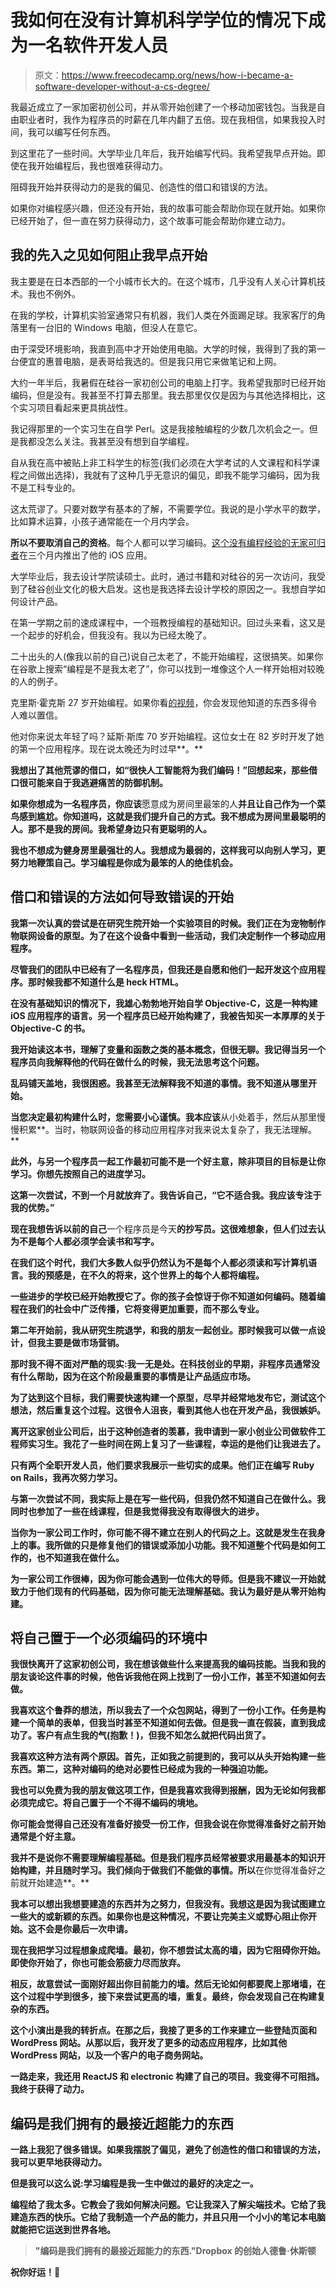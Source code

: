 # 我如何在没有计算机科学学位的情况下成为一名软件开发人员

> 原文：<https://www.freecodecamp.org/news/how-i-became-a-software-developer-without-a-cs-degree/>

我最近成立了一家加密初创公司，并从零开始创建了一个移动加密钱包。当我是自由职业者时，我作为程序员的时薪在几年内翻了五倍。现在我相信，如果我投入时间，我可以编写任何东西。

到这里花了一些时间。大学毕业几年后，我开始编写代码。我希望我早点开始。即使在我开始编程后，我也很难获得动力。

阻碍我开始并获得动力的是我的偏见、创造性的借口和错误的方法。

如果你对编程感兴趣，但还没有开始，我的故事可能会帮助你现在就开始。如果你已经开始了，但一直在努力获得动力，这个故事可能会帮助你建立动力。

## 我的先入之见如何阻止我早点开始

我主要是在日本西部的一个小城市长大的。在这个城市，几乎没有人关心计算机技术。我也不例外。

在我的学校，计算机实验室通常只有机器，我们人类在外面踢足球。我家客厅的角落里有一台旧的 Windows 电脑，但没人在意它。

由于深受环境影响，我直到高中才开始使用电脑。大学的时候，我得到了我的第一台便宜的惠普电脑，是表哥给我选的。但是我只用它来做笔记和上网。

大约一年半后，我暑假在硅谷一家初创公司的电脑上打字。我希望我那时已经开始编码，但是没有。我甚至不打算去那里。我去那里仅仅是因为与其他选择相比，这个实习项目看起来更具挑战性。

我记得那里的一个实习生在自学 Perl。这是我接触编程的少数几次机会之一。但是我都没怎么关注。我甚至没有想到自学编程。

自从我在高中被贴上非工科学生的标签(我们必须在大学考试的人文课程和科学课程之间做出选择)，我就有了这种几乎无意识的偏见，即我不能学习编码，因为我不是工科专业的。

这太荒谬了。只要对数学有基本的了解，不需要学位。我说的是小学水平的数学，比如算术运算，小孩子通常能在一个月内学会。

**所以不要取消自己的资格**。每个人都可以学习编码。[这个没有编程经验的无家可归者](https://www.businessinsider.com/homeless-coders-trees-for-cars-app-2013-12)在三个月内推出了他的 iOS 应用。

大学毕业后，我去设计学院读硕士。此时，通过书籍和对硅谷的另一次访问，我受到了硅谷创业文化的极大启发。这也是我选择去设计学校的原因之一。我想自学如何设计产品。

在第一学期之前的速成课程中，一个班教授编程的基础知识。回过头来看，这又是一个起步的好机会，但我没有。我以为已经太晚了。

二十出头的人(像我以前的自己)说自己太老了，不能开始编程，这很搞笑。如果你在谷歌上搜索“编程是不是我太老了”，你可以找到一堆像这个人一样开始相对较晚的人的例子。

克里斯·霍克斯 27 岁开始编程。如果你看[的视频](https://www.youtube.com/user/noobtoprofessional/videos)，你会发现他知道的东西多得令人难以置信。

他对你来说太年轻了吗？延斯·斯库 70 岁开始编程。这位女士在 82 岁时开发了她的第一个应用程序。现在说太晚还为时过早**。**

**我想出了其他荒谬的借口，如“很快人工智能将为我们编码！”回想起来，那些借口很可能来自于我逃避痛苦的防御机制。**

**如果你想成为一名程序员，你应该**愿意成为房间里最笨的人**并且让自己作为一个菜鸟感到尴尬。你知道吗，这就是我们提升自己的方式。我不想成为房间里最聪明的人。那不是我的房间。我希望身边只有更聪明的人。**

**我也不想成为健身房里最强壮的人。我想成为最弱的，这样我可以向别人学习，更努力地鞭策自己。学习编程是你成为最笨的人的绝佳机会。**

## **借口和错误的方法如何导致错误的开始**

**我第一次认真的尝试是在研究生院开始一个实验项目的时候。我们正在为宠物制作物联网设备的原型。为了在这个设备中看到一些活动，我们决定制作一个移动应用程序。**

**尽管我们的团队中已经有了一名程序员，但我还是自愿和他们一起开发这个应用程序。那时候我都不知道什么是 heck HTML。**

**在没有基础知识的情况下，我雄心勃勃地开始自学 Objective-C，这是一种构建 iOS 应用程序的语言。另一个程序员已经开始构建了，我被告知买一本厚厚的关于 Objective-C 的书。**

**我开始读这本书，理解了变量和函数之类的基本概念，但很无聊。我记得当另一个程序员向我解释他的代码在做什么的时候，我无法思考这个问题。**

**乱码铺天盖地，我很困惑。我甚至无法解释我不知道的事情。我不知道从哪里开始。**

**当您决定最初构建什么时，您需要小心谨慎。我本应该**从小处着手，然后从那里慢慢积累**。当时，物联网设备的移动应用程序对我来说太复杂了，我无法理解。**

**此外，与另一个程序员一起工作最初可能不是一个好主意，除非项目的目标是让你学习。你想先按照自己的进度学习。**

**这第一次尝试，不到一个月就放弃了。我告诉自己，“它不适合我。我应该专注于我的优势。”**

**现在我想告诉以前的自己**一个程序员是今天**的抄写员。这很难想象，但人们过去认为不是每个人都必须学会读书和写字。**

**在我们这个时代，我们大多数人似乎仍然认为不是每个人都必须读和写计算机语言。我的预感是，在不久的将来，这个世界上的每个人都将编程。**

**一些进步的学校已经开始教授它了。你的孩子会惊讶于你不知道如何编码。随着编程在我们的社会中广泛传播，它将变得更加重要，而不那么专业。**

**第二年开始前，我从研究生院退学，和我的朋友一起创业。那时候我可以做一点设计，但我主要是做市场营销。**

**那时我不得不面对严酷的现实:我一无是处。在科技创业的早期，非程序员通常没有什么帮助，因为在这个阶段最重要的事情是让产品适应市场。**

**为了达到这个目标，我们需要快速构建一个原型，尽早并经常地发布它，测试这个想法，然后重复这个过程。这很令人沮丧，看到其他人也在开发产品，我很嫉妒。**

**离开这家创业公司后，出于这种创造者的羡慕，我申请到一家小创业公司做软件工程师实习生。我花了一些时间在网上复习了一些课程，幸运的是他们让我进去了。**

**只有两个全职开发人员，他们要求我展示一些切实的成果。他们正在编写 Ruby on Rails，我再次努力学习。**

**与第一次尝试不同，我实际上是在写一些代码，但我仍然不知道自己在做什么。我同时也参加了一些在线课程，但是我觉得我没有取得很大的进步。**

**当你为一家公司工作时，你可能不得不建立在别人的代码之上。这就是发生在我身上的事。我所做的只是修复他们的错误或添加小功能。我不知道整个代码是如何工作的，也不知道我在做什么。**

**为一家公司工作很棒，因为你可能会遇到一位伟大的导师。但是我不建议一开始就致力于他们现有的代码基础，因为你可能无法理解基础。我认为最好是从零开始构建。**

## **将自己置于一个必须编码的环境中**

**我很快离开了这家初创公司，我在想该做些什么来提高我的编码技能。当我和我的朋友谈论这件事的时候，他告诉我他在网上找到了一份小工作，甚至不知道如何去做。**

**我喜欢这个鲁莽的想法，所以我去了一个众包网站，得到了一份小工作。任务是构建一个简单的表单，但我当时甚至不知道如何去做。但是我一直在假装，直到我成功了。客户有点生我的气(抱歉！)，但我不知怎么就把代码出货了。**

**我喜欢这种方法有两个原因。首先，正如我之前提到的，我可以从头开始构建一些东西。第二，这种对编码的绝对必要性已经成为我的一种强迫功能。**

**我也可以免费为我的朋友做这项工作，但是我喜欢我得到报酬，因为无论如何我都必须完成它。**将自己置于一个不得不编码的境地**。**

**你可能会觉得自己还没有准备好接受一份工作，但我会说在你觉得准备好之前开始通常是个好主意。**

**我并不是说你不需要理解编程基础。但是我们程序员经常被要求用最基本的知识开始构建，并且随时学习。我们倾向于做我们不能做的事情。所以**在你觉得准备好之前就开始建造**。**

**我本可以想出我想要建造的东西并为之努力，但我没有。我想这是因为我试图建立一些大的或新颖的东西。如果你也是这种情况，**不要让完美主义或野心阻止你开始**。这不会是你最后一次申请。**

**现在我把学习过程想象成爬墙。最初，你不想尝试太高的墙，因为它阻碍你开始。即使你开始了，你也可能会筋疲力尽而放弃。**

**相反，**故意尝试一面刚好超出你目前能力的墙**。然后无论如何都要爬上那堵墙，在这个过程中学到很多，接下来尝试更高的墙，重复。最终，你会发现自己在构建复杂的东西。**

**这个小演出是我的转折点。在那之后，我接了更多的工作来建立一些登陆页面和 WordPress 网站。从那以后，我开发了更多的动态应用程序，比如其他 WordPress 网站，以及一个客户的电子商务网站。**

**一路走来，我还用 ReactJS 和 electronic 构建了自己的项目。我变得不可阻挡。我终于获得了动力。**

## **编码是我们拥有的最接近超能力的东西**

**一路上我犯了很多错误。如果我摆脱了偏见，避免了创造性的借口和错误的方法，我可以更早地获得动力。**

**但是我可以这么说:**学习编程是我一生中做过的最好的决定之一**。**

**编程给了我太多。它教会了我如何解决问题。它让我深入了解尖端技术。它给了我建造东西的快乐。它给了我制造一个产品的能力，并且只用一个小小的笔记本电脑就能把它运送到世界各地。**

> **"编码是我们拥有的最接近超能力的东西."Dropbox 的创始人德鲁·休斯顿**

**祝你好运！💪**